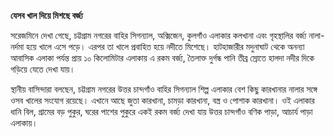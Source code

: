 **যেসব খাল দিয়ে মিশছে বর্জ্য**

সরেজমিনে দেখা গেছে, চট্টগ্রাম নগরের বাহির সিগন্যাল, অক্সিজেন, কুলগাঁও এলাকার কলখানা এবং গৃহস্থালির বর্জ্য নালা-নর্দমা হয়ে খালে এসে পড়ে। এরপর তা খালে প্রবাহিত হয়ে নদীতে মিশেছে। হাটহাজারীর মদুনাঘাট থেকে অনন্যা আবাসিক এলাকা পর্যন্ত প্রায় ১০ কিলোমিটার এলাকায় এ রকম বর্জ্য, তৈলাক্ত দুর্গন্ধ পানি তীব্র স্রোতে হালদা নদীর দিকে গড়িয়ে যেতে দেখা যায়।

স্থানীয় বাসিন্দারা বলছেন, চট্টগ্রাম নগরের উত্তর চান্দগাঁও বাহির সিগন্যাল শিল্প এলাকার বেশ কিছু কারখানার নালার সঙ্গে ওসব খালের সংযোগ রয়েছে। এখানে আছে জুতা কারখানা, চামড়া কারখানা, বস্ত্র ও পোশাক কারখানা। ওই এলাকার ধানি বিল, গ্রামের বড় পুকুর, ঘরের পাশের পুকুরে একই রকম বর্জ্য দেখা যায় উত্তর চান্দগাঁও বণিক পাড়া, আচার্য পাড়া এলাকায়।
